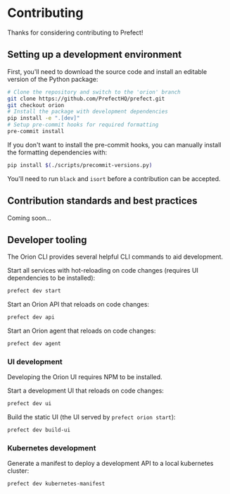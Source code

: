 # Contributing

Thanks for considering contributing to Prefect!

## Setting up a development environment

First, you'll need to download the source code and install an editable version of the Python package:

```bash
# Clone the repository and switch to the 'orion' branch
git clone https://github.com/PrefectHQ/prefect.git
git checkout orion
# Install the package with development dependencies
pip install -e ".[dev]"
# Setup pre-commit hooks for required formatting
pre-commit install
```

If you don't want to install the pre-commit hooks, you can manually install the formatting dependencies with:

```bash
pip install $(./scripts/precommit-versions.py)
```

You'll need to run `black` and `isort` before a contribution can be accepted.

## Contribution standards and best practices

Coming soon...

## Developer tooling

The Orion CLI provides several helpful CLI commands to aid development.

Start all services with hot-reloading on code changes (requires UI dependencies to be installed):

```bash
prefect dev start
```

Start an Orion API that reloads on code changes:

```bash
prefect dev api
```

Start an Orion agent that reloads on code changes:

```bash
prefect dev agent
```

### UI development

Developing the Orion UI requires NPM to be installed.


Start a development UI that reloads on code changes:

```bash
prefect dev ui
```

Build the static UI (the UI served by `prefect orion start`):

```bash
prefect dev build-ui
```


### Kubernetes development

Generate a manifest to deploy a development API to a local kubernetes cluster:

```bash
prefect dev kubernetes-manifest
```


